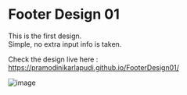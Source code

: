 # Footer Design 01  
This is the first design.  
Simple, no extra input info is taken.

Check the design live here :
https://pramodinikarlapudi.github.io/FooterDesign01/

![image](https://github.com/user-attachments/assets/a29c92cb-faa8-46d4-86c4-6b1bc2a59f8d)
